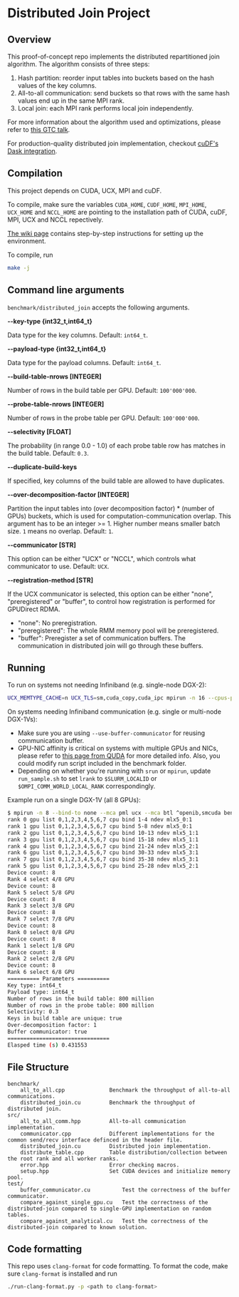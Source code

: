 # Distributed Join Project

## Overview

This proof-of-concept repo implements the distributed repartitioned join algorithm. The algorithm consists of three steps:
1. Hash partition: reorder input tables into buckets based on the hash values of the key columns.
2. All-to-all communication: send buckets so that rows with the same hash values end up in the same MPI rank.
3. Local join: each MPI rank performs local join independently.

For more information about the algorithm used and optimizations, please refer to [this GTC talk](https://developer.nvidia.com/gtc/2020/video/s21482).

For production-quality distributed join implementation, checkout [cuDF's Dask integration](https://rapids.ai/dask.html).

## Compilation

This project depends on CUDA, UCX, MPI and cuDF.

To compile, make sure the variables `CUDA_HOME`, `CUDF_HOME`, `MPI_HOME`, `UCX_HOME` and `NCCL_HOME`
are pointing to the installation path of CUDA, cuDF, MPI, UCX and NCCL repectively.

[The wiki page](https://github.com/rapidsai/distributed-join/wiki/How-to-compile-and-run-the-code) contains step-by-step instructions for setting up the environment.

To compile, run
```bash
make -j
```

## Command line arguments

`benchmark/distributed_join` accepts the following arguments.

**--key-type {int32_t,int64_t}**

Data type for the key columns. Default: `int64_t`.

**--payload-type {int32_t,int64_t}**

Data type for the payload columns. Default: `int64_t`.

**--build-table-nrows [INTEGER]**

Number of rows in the build table per GPU. Default: `100'000'000`.

**--probe-table-nrows [INTEGER]**

Number of rows in the probe table per GPU. Default: `100'000'000`.

**--selectivity [FLOAT]**

The probability (in range 0.0 - 1.0) of each probe table row has matches in the build table.
Default: `0.3`.

**--duplicate-build-keys**

If specified, key columns of the build table are allowed to have duplicates.

**--over-decomposition-factor [INTEGER]**

Partition the input tables into (over decomposition factor) * (number of GPUs) buckets, which is
used for computation-communication overlap. This argument has to be an integer >= 1. Higher number
means smaller batch size. `1` means no overlap. Default: `1`.

**--communicator [STR]**

This option can be either "UCX" or "NCCL", which controls what communicator to use. Default: `UCX`.

**--registration-method [STR]**

If the UCX communicator is selected, this option can be either "none", "preregistered" or "buffer",
to control how registration is performed for GPUDirect RDMA.
- "none": No preregistration.
- "preregistered": The whole RMM memory pool will be preregistered.
- "buffer": Preregister a set of communication buffers. The communication in distributed join will
go through these buffers.

## Running

To run on systems not needing Infiniband (e.g. single-node DGX-2):

```bash
UCX_MEMTYPE_CACHE=n UCX_TLS=sm,cuda_copy,cuda_ipc mpirun -n 16 --cpus-per-rank 3 benchmark/distributed_join
```

On systems needing Infiniband communication (e.g. single or multi-node DGX-1Vs):

* Make sure you are using `--use-buffer-communicator` for reusing communication buffer.
* GPU-NIC affinity is critical on systems with multiple GPUs and NICs, please refer to [this page from QUDA](https://github.com/lattice/quda/wiki/Multi-GPU-Support#maximizing-gdr-performance) for more detailed info. Also, you could modify run script included in the benchmark folder.
* Depending on whether you're running with `srun` or `mpirun`, update `run_sample.sh` to set `lrank` to `$SLURM_LOCALID` or `$OMPI_COMM_WORLD_LOCAL_RANK` correspondingly.

Example run on a single DGX-1V (all 8 GPUs):
```bash
$ mpirun -n 8 --bind-to none --mca pml ucx --mca btl ^openib,smcuda benchmark/run_sample.sh
rank 0 gpu list 0,1,2,3,4,5,6,7 cpu bind 1-4 ndev mlx5_0:1
rank 1 gpu list 0,1,2,3,4,5,6,7 cpu bind 5-8 ndev mlx5_0:1
rank 2 gpu list 0,1,2,3,4,5,6,7 cpu bind 10-13 ndev mlx5_1:1
rank 3 gpu list 0,1,2,3,4,5,6,7 cpu bind 15-18 ndev mlx5_1:1
rank 4 gpu list 0,1,2,3,4,5,6,7 cpu bind 21-24 ndev mlx5_2:1
rank 6 gpu list 0,1,2,3,4,5,6,7 cpu bind 30-33 ndev mlx5_3:1
rank 7 gpu list 0,1,2,3,4,5,6,7 cpu bind 35-38 ndev mlx5_3:1
rank 5 gpu list 0,1,2,3,4,5,6,7 cpu bind 25-28 ndev mlx5_2:1
Device count: 8
Rank 4 select 4/8 GPU
Device count: 8
Rank 5 select 5/8 GPU
Device count: 8
Rank 3 select 3/8 GPU
Device count: 8
Rank 7 select 7/8 GPU
Device count: 8
Rank 0 select 0/8 GPU
Device count: 8
Rank 1 select 1/8 GPU
Device count: 8
Rank 2 select 2/8 GPU
Device count: 8
Rank 6 select 6/8 GPU
========== Parameters ==========
Key type: int64_t
Payload type: int64_t
Number of rows in the build table: 800 million
Number of rows in the probe table: 800 million
Selectivity: 0.3
Keys in build table are unique: true
Over-decomposition factor: 1
Buffer communicator: true
================================
Elasped time (s) 0.431553
```

## File Structure

```
benchmark/
    all_to_all.cpp              Benchmark the throughput of all-to-all communications.
    distributed_join.cu         Benchmark the throughput of distributed join.
src/
    all_to_all_comm.hpp         All-to-all communication implementation.
    communicator.cpp            Different implementations for the common send/recv interface definced in the header file.
    distributed_join.cu         Distributed join implementation.
    distribute_table.cpp        Table distribution/collection between the root rank and all worker ranks.
    error.hpp                   Error checking macros.
    setup.hpp                   Set CUDA devices and initialize memory pool.
test/
    buffer_communicator.cu          Test the correctness of the buffer communicator.
    compare_against_single_gpu.cu   Test the correctness of the distributed-join compared to single-GPU implementation on random tables.
    compare_against_analytical.cu   Test the correctness of the distributed-join compared to known solution.
```

## Code formatting

This repo uses `clang-format` for code formatting. To format the code, make sure `clang-format` is installed and run
```bash
./run-clang-format.py -p <path to clang-format>
```
